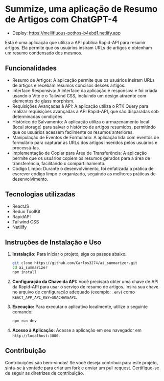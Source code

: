 # Summize, uma aplicação de Resumo de Artigos com ChatGPT-4 

- Deploy: https://mellifluous-pothos-b4ebd1.netlify.app

Esta é uma aplicação que utiliza a API pública Rapid-API para resumir artigos. Ela permite que os usuários insiram URLs de artigos e obtenham um resumo condensado dos mesmos. 
## Funcionalidades

- Resumo de Artigos: A aplicação permite que os usuários insiram URLs de artigos e recebam resumos concisos desses artigos.
- Interface Responsiva: A interface da aplicação é responsiva e foi criada usando o Vite e o Tailwind CSS, incluindo um design atraente com elementos de glass morphism.
- Requisições Avançadas à API: A aplicação utiliza o RTK Query para realizar requisições avançadas à API Rapid-API, que são disparadas sob determinadas condições.
- Histórico de Salvamento: A aplicação utiliza o armazenamento local (local storage) para salvar o histórico de artigos resumidos, permitindo que os usuários acessem facilmente os resumos anteriores.
- Manipulação de Eventos de Formulário: A aplicação lida com eventos de formulário para capturar as URLs dos artigos inseridos pelos usuários e processá-las.
- Implementação de Copiar para Área de Transferência: A aplicação permite que os usuários copiem os resumos gerados para a área de transferência, facilitando o compartilhamento.
- Código Limpo: Durante o desenvolvimento, foi enfatizada a prática de escrever código limpo e organizado, seguindo as melhores práticas de desenvolvimento.
  
## Tecnologias utilizadas

- ReactJS
- Redux ToolKit
- RapidAPI
- Tailwind CSS
- Netilify
## Instruções de Instalação e Uso

1. **Instalação:** Para iniciar o projeto, siga os passos abaixo:

   ```bash
   git clone https://github.com/Carlos3274/ai_summarizer.git
   cd ai_summarizer
   npm install
   ```

2. **Configuração da Chave da API:** Você precisará obter uma chave de API da Rapid-API para usar o serviço de resumo de artigos. Insira sua chave no arquivo de configuração adequado (exemplo: `.env`) como `REACT_APP_API_KEY=SUACHAVEAPI`.

3. **Execução:** Para executar o aplicativo localmente, utilize o seguinte comando:

   ```bash
   npm run dev
   ```

4. **Acesso à Aplicação:** Acesse a aplicação em seu navegador em `http://localhost:3000`.

## Contribuição

Contribuições são bem-vindas! Se você deseja contribuir para este projeto, sinta-se à vontade para criar um fork e enviar um pull request. Certifique-se de seguir as diretrizes de contribuição.



